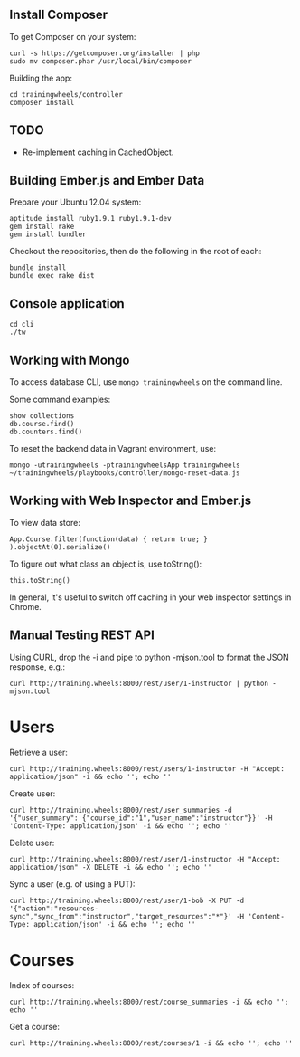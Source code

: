 Install Composer
----------------

To get Composer on your system:

    curl -s https://getcomposer.org/installer | php
    sudo mv composer.phar /usr/local/bin/composer

Building the app:

    cd trainingwheels/controller
    composer install

TODO
----

* Re-implement caching in CachedObject.

Building Ember.js and Ember Data
--------------------------------

Prepare your Ubuntu 12.04 system:

    aptitude install ruby1.9.1 ruby1.9.1-dev
    gem install rake
    gem install bundler

Checkout the repositories, then do the following in the root of each:

    bundle install
    bundle exec rake dist

Console application
-------------------

    cd cli
    ./tw

Working with Mongo
------------------

To access database CLI, use `mongo trainingwheels` on the command line.

Some command examples:

    show collections
    db.course.find()
    db.counters.find()

To reset the backend data in Vagrant environment, use:

    mongo -utrainingwheels -ptrainingwheelsApp trainingwheels ~/trainingwheels/playbooks/controller/mongo-reset-data.js


Working with Web Inspector and Ember.js
---------------------------------------

To view data store:

    App.Course.filter(function(data) { return true; } ).objectAt(0).serialize()

To figure out what class an object is, use toString():

    this.toString()

In general, it's useful to switch off caching in your web inspector settings in Chrome.

Manual Testing REST API
-----------------------

Using CURL, drop the -i and pipe to python -mjson.tool to format the JSON response, e.g.:

    curl http://training.wheels:8000/rest/user/1-instructor | python -mjson.tool

Users
=====

Retrieve a user:

    curl http://training.wheels:8000/rest/users/1-instructor -H "Accept: application/json" -i && echo ''; echo ''

Create user:

    curl http://training.wheels:8000/rest/user_summaries -d '{"user_summary": {"course_id":"1","user_name":"instructor"}}' -H 'Content-Type: application/json' -i && echo ''; echo ''

Delete user:

    curl http://training.wheels:8000/rest/user/1-instructor -H "Accept: application/json" -X DELETE -i && echo ''; echo ''

Sync a user (e.g. of using a PUT):

    curl http://training.wheels:8000/rest/user/1-bob -X PUT -d '{"action":"resources-sync","sync_from":"instructor","target_resources":"*"}' -H 'Content-Type: application/json' -i && echo ''; echo ''

Courses
=======

Index of courses:

    curl http://training.wheels:8000/rest/course_summaries -i && echo ''; echo ''

Get a course:

    curl http://training.wheels:8000/rest/courses/1 -i && echo ''; echo ''
